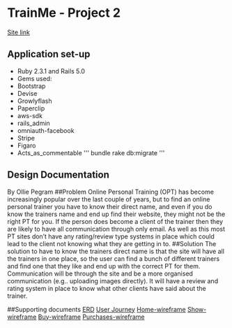 # TrainMe - Project 2
[Site link](https://thawing-hamlet-27349.herokuapp.com/) 
## Application set-up
  + Ruby 2.3.1 and Rails 5.0
  + Gems used:
  + Bootstrap
  + Devise
  + Growlyflash
  + Paperclip
  + aws-sdk
  + rails_admin
  + omniauth-facebook
  + Stripe
  + Figaro
  + Acts_as_commentable
'''
bundle
rake db:migrate
'''

## Design Documentation
  By Ollie Pegram
##Problem
  Online Personal Training (OPT) has become increasingly popular over the last couple of years, but to find an online personal    trainer you have to know their direct name, and even if you do know the trainers name and end up find their website, they     might not be the right PT for you. If the person does become a client of the trainer then they are likely to have all         communication through only email. As well as this most PT sites don’t have any rating/review type systems in place which        could lead to the client not knowing what they are getting in to.
##Solution
  The solution to have to know the trainers direct name is that the site will have all the trainers in one place, so the user   can find a bunch of different trainers and find one that they like and end up with the correct PT for them. Communication     will be through the site and be a more organised communication (e.g.. uploading images directly). It will have a review and   rating system in place to know what other clients have said about the trainer.

##Supporting documents
[ERD](https://github.com/olliepegram/onlinept2/blob/master/erd.png)
[User Journey](https://github.com/olliepegram/onlinept2/blob/master/user-journey.png)
[Home-wireframe](https://github.com/olliepegram/onlinept2/blob/master/1-Home.png)
[Show-wireframe](https://github.com/olliepegram/onlinept2/blob/master/show.png)
[Buy-wireframe](https://github.com/olliepegram/onlinept2/blob/master/buy.png)
[Purchases-wireframe](https://github.com/olliepegram/onlinept2/blob/master/purchases.png)
